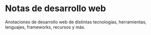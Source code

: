 # Notas de desarrollo web

Anotaciones de desarrollo web de distintas tecnologías, herramientas, lenguajes, 
frameworks, recursos y más.  
